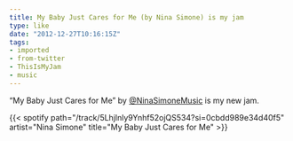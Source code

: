 ```yaml
---
title: My Baby Just Cares for Me (by Nina Simone) is my jam
type: like
date: "2012-12-27T10:16:15Z"
tags:
- imported
- from-twitter
- ThisIsMyJam
- music
---
```

“My Baby Just Cares for Me” by [@NinaSimoneMusic](/twitter/#/NinaSimoneMusic) is my new jam.

{{< spotify path="/track/5Lhjlnly9Ynhf52ojQS534?si=0cbdd989e34d40f5" artist="Nina Simone" title="My Baby Just Cares for Me" >}}
